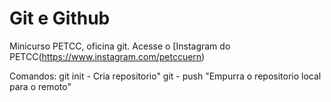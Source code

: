 # Git e Github

Minicurso PETCC, oficina git.
Acesse o [Instagram do PETCC(https://www.instagram.com/petccuern)

Comandos:
git init - Cria repositorio"
git - push "Empurra o repositorio local para o remoto"
